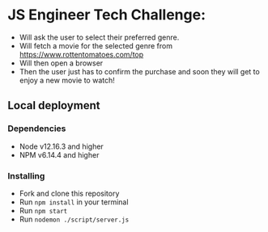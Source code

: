 # JS Engineer Tech Challenge:

 - Will ask the user to select their preferred genre.
 - Will fetch a movie for the selected genre from https://www.rottentomatoes.com/top
 - Will then open a browser
 - Then the user just has to confirm the purchase and soon they will get to enjoy a new movie to watch!

## Local deployment

### Dependencies
* Node v12.16.3 and higher
* NPM v6.14.4 and higher


### Installing
* Fork and clone this repository
* Run `npm install` in your terminal
* Run `npm start`
* Run `nodemon ./script/server.js`
